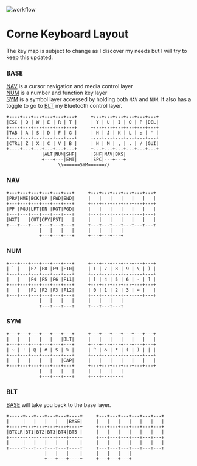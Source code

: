 ![workflow](https://github.com/solenberg/zmk-firmware-corne/actions/workflows/build.yaml/badge.svg)

# Corne Keyboard Layout

The key map is subject to change as I discover my needs but I will try to keep 
this updated. 

### BASE

[NAV](#nav) is a cursor navigation and media control layer  
[NUM](#num) is a number and function key layer  
[SYM](#sym) is a symbol layer accessed by holding both `NAV` and `NUM`. It also 
has a toggle to go to [BLT](#blt) my Bluetooth control layer.

```
+----+---+---+---+---+---+     +---+---+---+---+---+---+
|ESC | Q | W | E | R | T |     | Y | U | I | O | P |DEL|
+----+---+---+---+---+---+     +---+---+---+---+---+---+
|TAB | A | S | D | F | G |     | H | J | K | L | ; | ' |
+----+---+---+---+---+---+     +---+---+---+---+---+---+
|CTRL| Z | X | C | V | B |     | N | M | , | . | / |GUI|
+----+---+---+---+---+---+     +---+---+---+---+---+---+
             |ALT|NUM|SHF|     |SHF|NAV|BKS|
             +---+---|ENT|     |SPC|---+---+ 
                   \\======SYM======//
```

### NAV

```
+---+---+---+---+---+---+     +---+---+---+---+---+---+
|PRV|HME|BCK|UP |FWD|END|     |   |   |   |   |   |   |
+---+---+---+---+---+---+     +---+---+---+---+---+---+
|PP |PGU|LFT|DN |RGT|PGD|     |   |   |   |   |   |   |
+---+---+---+---+---+---+     +---+---+---+---+---+---+
|NXT|   |CUT|CPY|PST|   |     |   |   |   |   |   |   |
+---+---+---+---+---+---+     +---+---+---+---+---+---+
            |   |   |   |     |   |   |   |
            +---+---+---+     +---+---+---+
```

### NUM

```
+---+---+---+---+---+---+     +---+---+---+---+---+---+
| ` |   |F7 |F8 |F9 |F10|     | ( | 7 | 8 | 9 | \ | ) |
+---+---+---+---+---+---+     +---+---+---+---+---+---+
|   |   |F4 |F5 |F6 |F11|     | [ | 4 | 5 | 6 | - | ] |
+---+---+---+---+---+---+     +---+---+---+---+---+---+
|   |   |F1 |F2 |F3 |F12|     | 0 | 1 | 2 | 3 | = |   |
+---+---+---+---+---+---+     +---+---+---+---+---+---+
            |   |   |   |     |   |   |   |
            +---+---+---+     +---+---+---+
```

### SYM

```
+---+---+---+---+---+---+     +---+---+---+---+---+---+
|   |   |   |   |   |BLT|     |   |   |   |   |   |   |
+---+---+---+---+---+---+     +---+---+---+---+---+---+
| ~ | ! | @ | # | $ | % |     | ^ | & | * | ( | ) | | |
+---+---+---+---+---+---+     +---+---+---+---+---+---+
|   |   |   |   |   |CAP|     |   |   |   |   |   |   |
+---+---+---+---+---+---+     +---+---+---+---+---+---+
            |   |   |   |     |   |   |   |
            +---+---+---+     +---+---+---+
```

### BLT

[BASE](#base) will take you back to the base layer.

```
+-----+---+---+---+---+----+     +---+---+---+---+---+---+
|     |   |   |   |   |BASE|     |   |   |   |   |   |   |
+-----+---+---+---+---+----+     +---+---+---+---+---+---+
|BTCLR|BT1|BT2|BT3|BT4|BT5 |     |   |   |   |   |   |   |
+-----+---+---+---+---+----+     +---+---+---+---+---+---+
|     |   |   |   |   |    |     |   |   |   |   |   |   |
+-----+---+---+---+---+----+     +---+---+---+---+---+---+
              |   |   |    |     |   |   |   |
              +---+---+----+     +---+---+---+